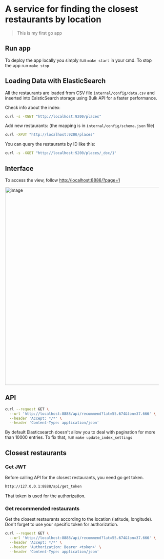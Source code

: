 # A service for finding the closest restaurants by location
> This is my first go app

## Run app
To deploy the app locally you simply run `make start` in your cmd. 
To stop the app run `make stop`

## Loading Data with ElasticSearch
All the restaurants are loaded from CSV file `internal/config/data.csv` and inserted into EalsticSearch storage using Bulk API for a faster performance.

Check info about the index:

```zsh
curl -s -XGET "http://localhost:9200/places"
```

Add new restaurants: (the mapping is in `internal/config/schema.json` file)

```zsh
curl -XPUT "http://localhost:9200/places"
```

You can query the restaurants by ID like this:

```zsh
curl -s -XGET "http://localhost:9200/places/_doc/1"
```

## Interface
To access the view, follow [http://localhost:8888/?page=1](http://localhost:8888/?page=1)

<img width="646" alt="image" src="https://github.com/liubavabarsegian/s21-go-places-app/assets/74152874/5996f28c-93c2-40cb-b096-708c4d6d31af">


## API
```zsh
curl --request GET \
  --url 'http://localhost:8888/api/recommend?lat=55.674&lon=37.666' \
  --header 'Accept: */*' \
  --header 'Content-Type: application/json'
```

By default Elasticsearch doesn't allow you to deal with pagination for more than 10000 entries. To fix that, run `make update_index_settings`

## Closest restaurants
### Get JWT
Before calling API for the closest restaurants, you need go get token.

```zsh
http://127.0.0.1:8888/api/get_token
```
That token is used for the authorization.
### Get recommended restaurants
Get the closest restaurants according to the location (latitude, longitude). Don't forget to use your specific token for authorization.
```zsh
curl --request GET \
  --url 'http://localhost:8888/api/recommend?lat=55.674&lon=37.666' \
  --header 'Accept: */*' \
  --header 'Authorization: Bearer <token>' \
  --header 'Content-Type: application/json'
```
